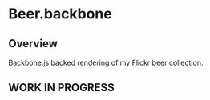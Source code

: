 # Beer.backbone

Overview
--------
Backbone.js backed rendering of my Flickr beer collection.

WORK IN PROGRESS
----------------
